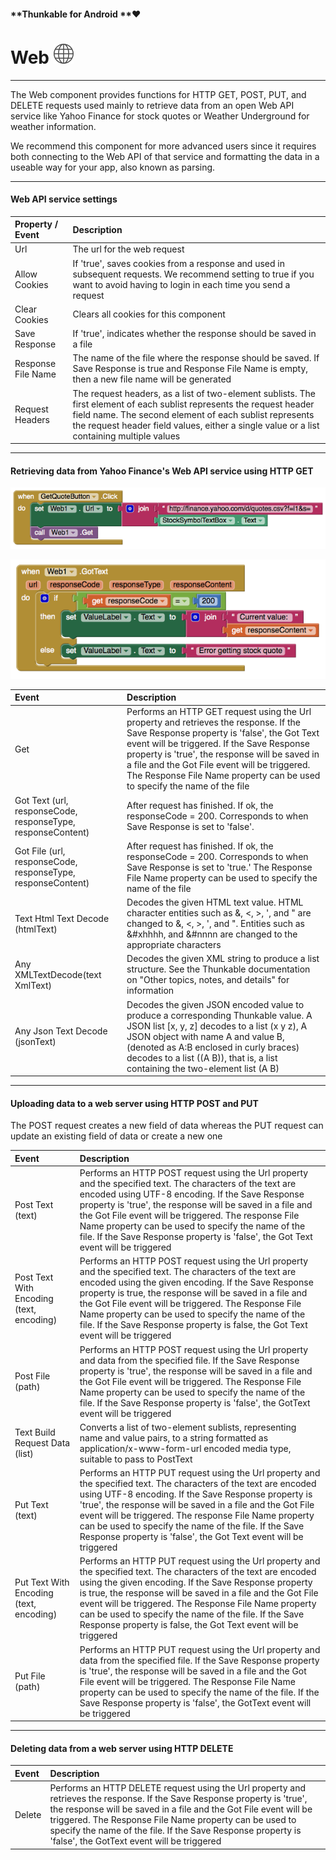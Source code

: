 #### **Thunkable for Android **❤

# Web ![](/assets/web-icon.png)

---

The Web component provides functions for HTTP GET, POST, PUT, and DELETE requests used mainly to retrieve data from an open Web API service like Yahoo Finance for stock quotes or Weather Underground for weather information.

We recommend this component for more advanced users since it requires both connecting to the Web API of that service and formatting the data in a useable way for your app, also known as parsing.

---

#### Web API service settings

| Property / Event | Description |
| :--- | :--- |
| Url | The url for the web request |
| Allow Cookies | If 'true', saves cookies from a response and used in subsequent requests. We recommend setting to true if you want to avoid having to login in each time you send a request |
| Clear Cookies | Clears all cookies for this component |
| Save Response | If 'true', indicates whether the response should be saved in a file |
| Response File Name | The name of the file where the response should be saved. If Save Response is true and Response File Name is empty, then a new file name will be generated |
| Request Headers | The request headers, as a list of two-element sublists. The first element of each sublist represents the request header field name. The second element of each sublist represents the request header field values, either a single value or a list containing multiple values |

---

#### Retrieving data from Yahoo Finance's Web API service using HTTP GET

![](/assets/web-blocks-1.png)

![](/assets/web-blocks-2.png)

| Event | Description |
| :--- | :--- |
| Get | Performs an HTTP GET request using the Url property and retrieves the response. If the Save Response property is 'false', the Got Text event will be triggered. If the Save Response property is 'true', the response will be saved in a file and the Got File event will be triggered. The Response File Name property can be used to specify the name of the file |
| Got Text \(url, responseCode, responseType, responseContent\) | After request has finished. If ok, the responseCode = 200. Corresponds to when Save Response is set to 'false'. |
| Got File \(url, responseCode, responseType, responseContent\) | After request has finished. If ok, the responseCode = 200. Corresponds to when Save Response is set to 'true.' The Response File Name property can be used to specify the name of the file |
| Text Html Text Decode \(htmlText\) | Decodes the given HTML text value. HTML character entities such as &, &lt;, &gt;, ', and " are changed to &, &lt;, &gt;, ', and ". Entities such as &\#xhhhh, and &\#nnnn are changed to the appropriate characters |
| Any XMLTextDecode\(text XmlText\) | Decodes the given XML string to produce a list structure. See the Thunkable documentation on "Other topics, notes, and details" for information |
| Any Json Text Decode \(jsonText\) | Decodes the given JSON encoded value to produce a corresponding Thunkable value. A JSON list \[x, y, z\] decodes to a list \(x y z\), A JSON object with name A and value B, \(denoted as A:B enclosed in curly braces\) decodes to a list \(\(A B\)\), that is, a list containing the two-element list \(A B\) |

---

#### Uploading data to a web server using HTTP POST and PUT

The POST request creates a new field of data whereas the PUT request can update an existing field of data or create a new one

| Event | Description |
| :--- | :--- |
| Post Text \(text\) | Performs an HTTP POST request using the Url property and the specified text. The characters of the text are encoded using UTF-8 encoding. If the Save Response property is 'true', the response will be saved in a file and the Got File event will be triggered. The response File Name property can be used to specify the name of the file. If the Save Response property is 'false', the Got Text event will be triggered |
| Post Text With Encoding \(text, encoding\) | Performs an HTTP POST request using the Url property and the specified text. The characters of the text are encoded using the given encoding. If the Save Response property is true, the response will be saved in a file and the Got File event will be triggered. The Response File Name property can be used to specify the name of the file. If the Save Response property is false, the Got Text event will be triggered |
| Post File \(path\) | Performs an HTTP POST request using the Url property and data from the specified file. If the Save Response property is 'true', the response will be saved in a file and the Got File event will be triggered. The Response File Name property can be used to specify the name of the file. If the Save Response property is 'false', the GotText event will be triggered |
| Text Build Request Data \(list\) | Converts a list of two-element sublists, representing name and value pairs, to a string formatted as application/x-www-form-url encoded media type, suitable to pass to PostText |
| Put Text \(text\) | Performs an HTTP PUT request using the Url property and the specified text. The characters of the text are encoded using UTF-8 encoding. If the Save Response property is 'true', the response will be saved in a file and the Got File event will be triggered. The response File Name property can be used to specify the name of the file. If the Save Response property is 'false', the Got Text event will be triggered |
| Put Text With Encoding \(text, encoding\) | Performs an HTTP PUT request using the Url property and the specified text. The characters of the text are encoded using the given encoding. If the Save Response property is true, the response will be saved in a file and the Got File event will be triggered. The Response File Name property can be used to specify the name of the file. If the Save Response property is false, the Got Text event will be triggered |
| Put File \(path\) | Performs an HTTP PUT request using the Url property and data from the specified file. If the Save Response property is 'true', the response will be saved in a file and the Got File event will be triggered. The Response File Name property can be used to specify the name of the file. If the Save Response property is 'false', the GotText event will be triggered |

---

#### Deleting data from a web server using HTTP DELETE

| Event | Description |
| :--- | :--- |
| Delete | Performs an HTTP DELETE request using the Url property and retrieves the response. If the Save Response property is 'true', the response will be saved in a file and the Got File event will be triggered. The Response File Name property can be used to specify the name of the file. If the Save Response property is 'false', the GotText event will be triggered |



